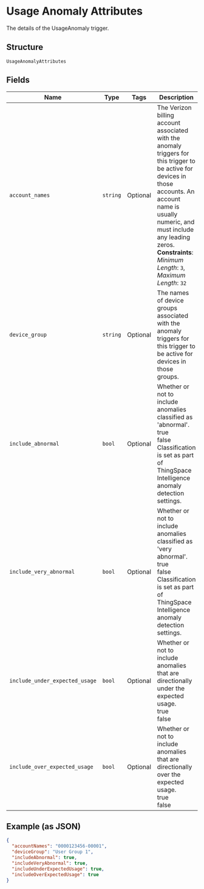 
# Usage Anomaly Attributes

The details of the UsageAnomaly trigger.

## Structure

`UsageAnomalyAttributes`

## Fields

| Name | Type | Tags | Description |
|  --- | --- | --- | --- |
| `account_names` | `string` | Optional | The Verizon billing account associated with the anomaly triggers for this trigger to be active for devices in those accounts. An account name is usually numeric, and must include any leading zeros.<br>**Constraints**: *Minimum Length*: `3`, *Maximum Length*: `32` |
| `device_group` | `string` | Optional | The names of device groups associated with the anomaly triggers for this trigger to be active for devices in those groups. |
| `include_abnormal` | `bool` | Optional | Whether or not to include anomalies classified as 'abnormal'.<br />true<br />false<br />Classification is set as part of ThingSpace Intelligence anomaly detection settings. |
| `include_very_abnormal` | `bool` | Optional | Whether or not to include anomalies classified as 'very abnormal'.<br />true<br />false<br />Classification is set as part of ThingSpace Intelligence anomaly detection settings. |
| `include_under_expected_usage` | `bool` | Optional | Whether or not to include anomalies that are directionally under the expected usage.<br />true<br />false |
| `include_over_expected_usage` | `bool` | Optional | Whether or not to include anomalies that are directionally over the expected usage. <br />true<br />false |

## Example (as JSON)

```json
{
  "accountNames": "0000123456-00001",
  "deviceGroup": "User Group 1",
  "includeAbnormal": true,
  "includeVeryAbnormal": true,
  "includeUnderExpectedUsage": true,
  "includeOverExpectedUsage": true
}
```

